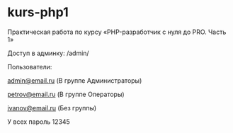 # kurs-php1
Практическая работа по курсу «PHP-разработчик с нуля до PRO. Часть 1»

Доступ в админку: /admin/

Пользователи:

admin@email.ru (В группе Администраторы)

petrov@email.ru (В группе Операторы)

ivanov@email.ru (Без группы)

У всех пароль 12345